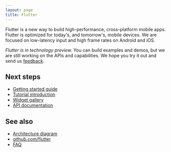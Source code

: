```yaml
---
layout: page
title: Flutter
---
```

Flutter is a new way to build high-performance, cross-platform mobile apps.
Flutter is optimized for today's, and tomorrow's, mobile devices. We are focused
on low-latency input and high frame rates on Android and iOS.

_Flutter is in technology preview._ You can build examples and demos,
but we are still working on the APIs and capabilities. We hope you
try it out and send us [feedback](mailto:flutter-dev@googlegroups.com).

## Next steps

 - [Getting started guide](getting-started)
 - [Tutorial introduction](tutorial)
 - [Widget gallery](widgets)
 - [API documentation](https://domokit.github.io/docs/sky/)

## See also

 - [Architecture diagram](https://docs.google.com/presentation/d/1cw7A4HbvM_Abv320rVgPVGiUP2msVs7tfGbkgdrTy0I/edit?usp=sharing)
 - [github.com/flutter](https://github.com/flutter/engine/)
 - [FAQ](faq)

